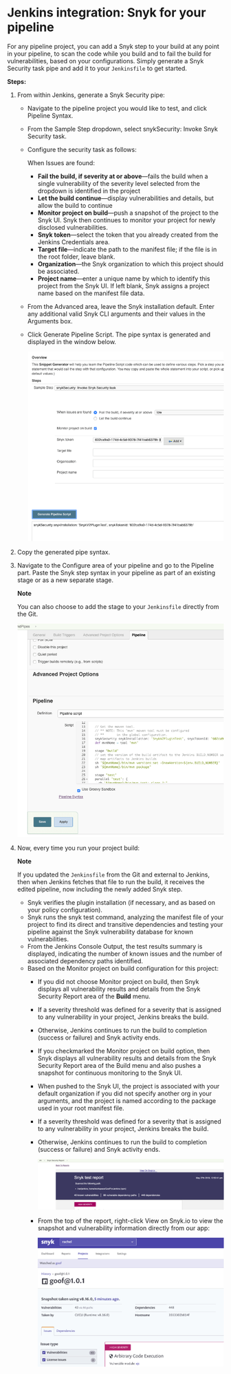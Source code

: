 # Jenkins integration: Snyk for your pipeline

For any pipeline project, you can add a Snyk step to your build at any point in your pipeline, to scan the code while you build and to fail the build for vulnerabilities, based on your configurations. Simply generate a Snyk Security task pipe and add it to your `Jenkinsfile` to get started.

**Steps:**

1. From within Jenkins, generate a Snyk Security pipe:
   * Navigate to the pipeline project you would like to test, and click Pipeline Syntax.
   * From the Sample Step dropdown, select snykSecurity: Invoke Snyk Security task.
   * Configure the security task as follows:

     When Issues are found:

     * **Fail the build, if severity at or above**—fails the build when a single vulnerability of the severity level selected from the dropdown is identified in the project
     * **Let the build continue**—display vulnerabilities and details, but allow the build to continue
     * **Monitor project on build**—push a snapshot of the project to the Snyk UI. Snyk then continues to monitor your project for newly disclosed vulnerabilities.
     * **Snyk token**—select the token that you already created from the Jenkins Credentials area.
     * **Target file**—indicate the path to the manifest file; if the file is in the root folder, leave blank.
     * **Organization**—the Snyk organization to which this project should be associated.
     * **Project name**—enter a unique name by which to identify this project from the Snyk UI. If left blank, Snyk assigns a project name based on the manifest file data.

   * From the Advanced area, leave the Snyk installation default. Enter any additional valid Snyk CLI arguments and their values in the Arguments box.
   * Click Generate Pipeline Script. The pipe syntax is generated and displayed in the window below.

     ![image8.png](../../.gitbook/assets/uuid-0291a859-7607-138a-b61c-0dbdc395e4c5-en.png)
2. Copy the generated pipe syntax.
3. Navigate to the Configure area of your pipeline and go to the Pipeline part. Paste the Snyk step syntax in your pipeline as part of an existing stage or as a new separate stage.

   **Note**

   You can also choose to add the stage to your `Jenkinsfile` directly from the Git.

   ![image9.png](../../.gitbook/assets/uuid-ab230996-8e5a-af77-6d44-36f67e2d827d-en.png)

4. Now, every time you run your project build:

   **Note**

   If you updated the `Jenkinsfile` from the Git and external to Jenkins, then when Jenkins fetches that file to run the build, it receives the edited pipeline, now including the newly added Snyk step.

   * Snyk verifies the plugin installation \(if necessary, and as based on your policy configuration\).
   * Snyk runs the snyk test command, analyzing the manifest file of your project to find its direct and transitive dependencies and testing your pipeline against the Snyk vulnerability database for known vulnerabilities.
   * From the Jenkins Console Output, the test results summary is displayed, indicating the number of known issues and the number of associated dependency paths identified.
   * Based on the Monitor project on build configuration for this project:
     * If you did not choose Monitor project on build, then Snyk displays all vulnerability results and details from the Snyk Security Report area of the **Build** menu.
     * If a severity threshold was defined for a severity that is assigned to any vulnerability in your project, Jenkins breaks the build.
     * Otherwise, Jenkins continues to run the build to completion \(success or failure\) and Snyk activity ends.
     * If you checkmarked the Monitor project on build option, then Snyk displays all vulnerability results and details from the Snyk Security Report area of the Build menu and also pushes a snapshot for continuous monitoring to the Snyk UI.
     * When pushed to the Snyk UI, the project is associated with your default organization if you did not specify another org in your arguments, and the project is named according to the package used in your root manifest file.
     * If a severity threshold was defined for a severity that is assigned to any vulnerability in your project, Jenkins breaks the build.
     * Otherwise, Jenkins continues to run the build to completion \(success or failure\) and Snyk activity ends.

       ![image7.png](../../.gitbook/assets/uuid-125bcaea-cfe7-6fa6-59df-f677d6d412f7-en.png)

     * From the top of the report, right-click View on Snyk.io to view the snapshot and vulnerability information directly from our app:

       ![image10.png](../../.gitbook/assets/uuid-810f5c24-fc0d-7996-1fea-6f67b52ee631-en.png)


